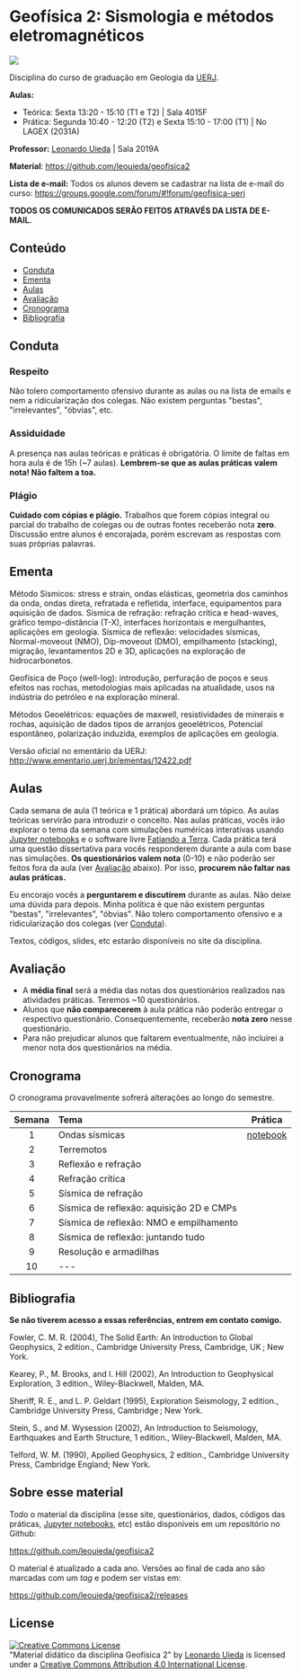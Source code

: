 # Geofísica 2: Sismologia e métodos eletromagnéticos

![](https://raw.githubusercontent.com/leouieda/geofisica2/master/images/p-and-s-waves.gif)

Disciplina do curso de graduação em Geologia da [UERJ](http://www.uerj.br/).

**Aulas:**

* Teórica: Sexta 13:20 - 15:10 (T1 e T2) | Sala 4015F
* Prática: Segunda 10:40 - 12:20 (T2) e Sexta 15:10 - 17:00 (T1) | No LAGEX
  (2031A)

**Professor:** [Leonardo Uieda](http://www.leouieda.com/) | Sala 2019A

**Material**: https://github.com/leouieda/geofisica2

**Lista de e-mail:** Todos os alunos devem se cadastrar na lista de e-mail do
curso:
https://groups.google.com/forum/#!forum/geofisica-uerj

**TODOS OS COMUNICADOS SERÃO FEITOS ATRAVÉS DA LISTA DE E-MAIL.**


## Conteúdo

* [Conduta](#conduta)
* [Ementa](#ementa)
* [Aulas](#aulas)
* [Avaliação](#avaliação)
* [Cronograma](#cronograma)
* [Bibliografia](#bibliografia)


## Conduta

### Respeito

Não tolero comportamento ofensivo durante as aulas ou na lista de emails e nem
a ridicularização dos colegas. Não existem perguntas "bestas", "irrelevantes",
"óbvias", etc.

### Assiduidade

A presença nas aulas teóricas e práticas é obrigatória.
O limite de faltas em hora aula é de 15h (~7 aulas).
**Lembrem-se que as aulas práticas valem nota! Não faltem a toa.**

### Plágio

**Cuidado com cópias e plágio.** Trabalhos que forem cópias integral ou parcial
do trabalho de colegas ou de outras fontes receberão nota **zero**. Discussão
entre alunos é encorajada, porém escrevam as respostas com suas próprias
palavras.


## Ementa

Método Sísmicos: stress e strain, ondas elásticas, geometria dos caminhos da
onda, ondas direta, refratada e refletida, interface, equipamentos para
aquisição de dados. Sísmica de refração: refração crítica e head-waves, gráfico
tempo-distância (T-X), interfaces horizontais e mergulhantes, aplicações em
geologia. Sísmica de reflexão: velocidades sísmicas, Normal-moveout (NMO),
Dip-moveout (DMO), empilhamento (stacking), migração, levantamentos 2D e 3D,
aplicações na exploração de hidrocarbonetos.

Geofísica de Poço (well-log): introdução, perfuração de poços e seus efeitos
nas rochas, metodologias mais aplicadas na atualidade, usos na indústria do
petróleo e na exploração mineral.

Métodos Geoelétricos: equações de maxwell, resistividades de minerais e rochas,
aquisição de dados tipos de arranjos geoelétricos, Potencial espontâneo,
polarização induzida, exemplos de aplicações em geologia.

Versão oficial no ementário da UERJ:
http://www.ementario.uerj.br/ementas/12422.pdf


## Aulas

Cada semana de aula (1 teórica e 1 prática) abordará um tópico.
As aulas teóricas servirão para introduzir o conceito.
Nas aulas práticas, vocês irão explorar o tema da semana com simulações
numéricas interativas usando [Jupyter notebooks](http://jupyter.org/) e
o software livre [Fatiando a Terra](http://www.fatiando.org/).
Cada prática terá uma questão dissertativa para vocês responderem
durante a aula com base nas simulações.
**Os questionários valem nota** (0-10) e não poderão ser feitos fora da aula
(ver [Avaliação](#avaliação) abaixo).
Por isso, **procurem não faltar nas aulas práticas.**

Eu encorajo vocês a **perguntarem e discutirem** durante as aulas.
Não deixe uma dúvida para depois.
Minha política é que não existem perguntas
"bestas", "irrelevantes", "óbvias". Não tolero comportamento ofensivo e a
ridicularização dos colegas (ver [Conduta](#conduta)).

Textos, códigos, slides, etc estarão disponíveis no site da disciplina.


## Avaliação

* A **média final** será a média das notas dos questionários realizados nas
  atividades práticas. Teremos ~10 questionários.
* Alunos que **não comparecerem** à aula prática não poderão entregar o
  respectivo questionário. Consequentemente, receberão **nota zero** nesse
  questionário.
* Para não prejudicar alunos que faltarem eventualmente, não incluirei a menor
  nota dos questionários na média.


## Cronograma

O cronograma provavelmente sofrerá alterações ao longo do semestre.

| Semana | Tema                                 | Prática |
|:------:|:-------------------------------------|:-------:|
| 1    | Ondas sísmicas | [notebook](http://nbviewer.ipython.org/github/leouieda/geofisica2/blob/master/notebooks/1-ondas-sismicas.ipynb)  |
| 2    | Terremotos |   |
| 3    | Reflexão e refração |   |
| 4    | Refração crítica |   |
| 5    | Sísmica de refração |   |
| 6    | Sísmica de reflexão: aquisição 2D e CMPs |   |
| 7    | Sísmica de reflexão: NMO e empilhamento |   |
| 8    | Sísmica de reflexão: juntando tudo |   |
| 9    | Resolução e armadilhas |   |
| 10   | --- |   |


## Bibliografia

**Se não tiverem acesso a essas referências, entrem em contato comigo.**

Fowler, C. M. R. (2004), The Solid Earth: An Introduction to Global Geophysics,
2 edition., Cambridge University Press, Cambridge, UK ; New York.

Kearey, P., M. Brooks, and I. Hill (2002), An Introduction to Geophysical
Exploration, 3 edition., Wiley-Blackwell, Malden, MA.

Sheriff, R. E., and L. P. Geldart (1995), Exploration Seismology, 2 edition.,
Cambridge University Press, Cambridge ; New York.

Stein, S., and M. Wysession (2002), An Introduction to Seismology, Earthquakes
and Earth Structure, 1 edition., Wiley-Blackwell, Malden, MA.

Telford, W. M. (1990), Applied Geophysics, 2 edition., Cambridge University
Press, Cambridge England; New York.


## Sobre esse material

Todo o material da disciplina (esse site, questionários, dados, códigos das
práticas, [Jupyter notebooks](http://jupyter.org/), etc) estão disponíveis em
um repositório no Github:

https://github.com/leouieda/geofisica2

O material é atualizado a cada ano. Versões ao final de cada ano são marcadas
com um *tag* e podem ser vistas em:

https://github.com/leouieda/geofisica2/releases


## License

<a rel="license" href="http://creativecommons.org/licenses/by/4.0/"><img alt="Creative Commons License" style="border-width:0" src="https://i.creativecommons.org/l/by/4.0/88x31.png" /></a><br /><span xmlns:dct="http://purl.org/dc/terms/" href="http://purl.org/dc/dcmitype/Text" property="dct:title" rel="dct:type">"Material didático da disciplina Geofísica 2"</span>
by <a xmlns:cc="http://creativecommons.org/ns#" href="http://www.leouieda.com/" property="cc:attributionName" rel="cc:attributionURL">Leonardo Uieda</a> is licensed under a
<a rel="license" href="http://creativecommons.org/licenses/by/4.0/">Creative Commons Attribution 4.0 International License</a>.
